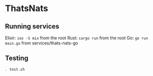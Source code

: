 # ThatsNats


## Running services

Elixir: `iex -S mix` from the root
Rust: `cargo run` from the root
Go: `go run main.go` from services/thats-nats-go


## Testing

```bash
. test.sh
```
